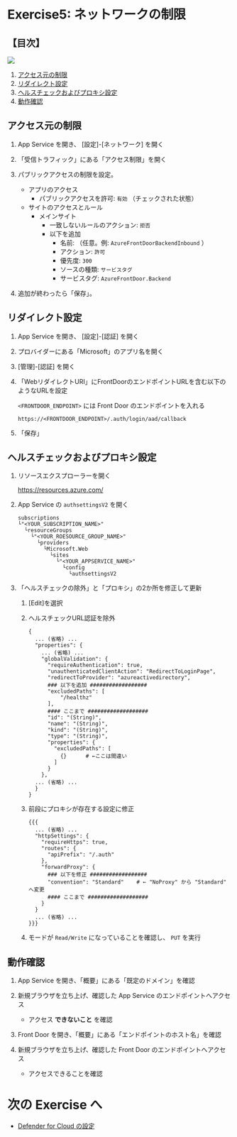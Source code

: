 # Exercise5: ネットワークの制限

## 【目次】

![](images/ex01-0000-sqldb-create.png)

1. [アクセス元の制限]()
1. [リダイレクト設定]()
1. [ヘルスチェックおよびプロキシ設定]()
1. [動作確認]()


## アクセス元の制限

1. App Service を開き、 [設定]-[ネットワーク] を開く

1. 「受信トラフィック」にある「アクセス制限」を開く

1. パブリックアクセスの制限を設定。

    * アプリのアクセス
      * パブリックアクセスを許可: `有効` （チェックされた状態）
    * サイトのアクセスとルール
        * メインサイト
            * 一致しないルールのアクション: `拒否`
            * 以下を追加
                * 名前: （任意。例: `AzureFrontDoorBackendInbound` ）
                * アクション: `許可`
                * 優先度: `300`
                * ソースの種類: `サービスタグ`
                * サービスタグ: `AzureFrontDoor.Backend`

1. 追加が終わったら「保存」。


## リダイレクト設定

1. App Service を開き、 [設定]-[認証] を開く

1. プロバイダーにある「Microsoft」のアプリ名を開く

1. [管理]-[認証] を開く

1. 「WebリダイレクトURI」にFrontDoorのエンドポイントURLを含む以下のようなURLを設定

    `<FRONTDOOR_ENDPOINT>` には Front Door のエンドポイントを入れる

    ```
    https://<FRONTDOOR_ENDPOINT>/.auth/login/aad/callback
    ```

1. 「保存」


## ヘルスチェックおよびプロキシ設定

1. リソースエクスプローラーを開く

    https://resources.azure.com/

1. App Service の `authsettingsV2` を開く

    ```
    subscriptions
    └"<YOUR_SUBSCRIPTION_NAME>"
      └resourceGroups
        └"<YOUR_ROESOURCE_GROUP_NAME>"
          └providers
            └Microsoft.Web
              └sites
                └"<YOUR_APPSERVICE_NAME>"
                  └config
                    └authsettingsV2
    ```

1. 「ヘルスチェックの除外」と「プロキシ」の2か所を修正して更新

    1. [Edit]を選択

    1. ヘルスチェックURL認証を除外

        ```
        {
          ... (省略) ...
          "properties": {
            ... (省略) ...
            "globalValidation": {
              "requireAuthentication": true,
              "unauthenticatedClientAction": "RedirectToLoginPage",
              "redirectToProvider": "azureactivedirectory",
              ### 以下を追加 ##################
              "excludedPaths": [
                  "/healthz"
              ],
              #### ここまで ###################
              "id": "(String)",
              "name": "(String)",
              "kind": "(String)",
              "type": "(String)",
              "properties": {
                "excludedPaths": [
                  {}      # ←ここは間違い
                ]
              }
            },
          ... (省略) ...
          }
        }
        ```

    1. 前段にプロキシが存在する設定に修正

        ```
        {{{
          ... (省略) ...
          "httpSettings": {
            "requireHttps": true,
            "routes": {
              "apiPrefix": "/.auth"
            },
            "forwardProxy": {
              ### 以下を修正 ##################
              "convention": "Standard"    # ← "NoProxy" から "Standard" へ変更
              #### ここまで ###################
            }
          }
          ... (省略) ...
        }}}
        ```

    1. モードが `Read/Write` になっていることを確認し、 `PUT` を実行



## 動作確認

1. App Service を開き、「概要」にある「既定のドメイン」を確認

1. 新規ブラウザを立ち上げ、確認した App Service のエンドポイントへアクセス

    * アクセス **できないこと** を確認

1. Front Door を開き、「概要」にある「エンドポイントのホスト名」を確認

1. 新規ブラウザを立ち上げ、確認した Front Door のエンドポイントへアクセス

    * アクセスできることを確認


# 次の Exercise へ

* [Defender for Cloud の設定](exercise06.md)

